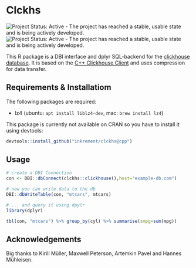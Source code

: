 # Clckhs

![Project Status: Active - The project has reached a stable, usable state and is being actively developed.](http://www.repostatus.org/badges/latest/active.svg) ![Project Status: Active - The project has reached a stable, usable state and is being actively developed.](https://img.shields.io/github/release/inkrement/clckhs.svg)

This R package is a DBI interface and dplyr SQL-backend for the [clickhouse database](https://clickhouse.yandex). It is based on the [C++ Clickhouse Client](https://github.com/artpaul/clickhouse-cpp) and uses compression for data transfer.

## Requirements & Installatiom

The following packages are required:
 * lz4 (ubuntu: `apt install liblz4-dev`, mac: `brew install lz4`)

This package is currently not available on CRAN so you have to install it using devtools:

```R
devtools::install_github("inkrement/clckhs@cpp")
```

## Usage
```R
# create a DBI Connection
con <- DBI::dbConnect(clckhs::clickhouse(),host="example-db.com")

# now you can write data to the db
DBI::dbWriteTable(con, "mtcars", mtcars)

# ... and query it using dpylr
library(dplyr)

tbl(con, "mtcars") %>% group_by(cyl) %>% summarise(smpg=sum(mpg))
```

## Acknowledgements
Big thanks to Kirill Müller, Maxwell Peterson, Artemkin Pavel and Hannes Mühleisen.
